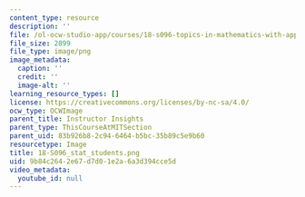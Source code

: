 ```yaml
---
content_type: resource
description: ''
file: /ol-ocw-studio-app/courses/18-s096-topics-in-mathematics-with-applications-in-finance-fall-2013/9b84c2642e67d7d01e2a6a3d394cce5d_18-S096_stat_students.png
file_size: 2899
file_type: image/png
image_metadata:
  caption: ''
  credit: ''
  image-alt: ''
learning_resource_types: []
license: https://creativecommons.org/licenses/by-nc-sa/4.0/
ocw_type: OCWImage
parent_title: Instructor Insights
parent_type: ThisCourseAtMITSection
parent_uid: 83b926b8-2c94-6464-b5bc-35b89c5e9b60
resourcetype: Image
title: 18-S096_stat_students.png
uid: 9b84c264-2e67-d7d0-1e2a-6a3d394cce5d
video_metadata:
  youtube_id: null
---
```

